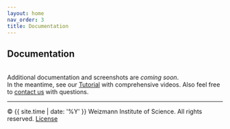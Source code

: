 ```yaml
---
layout: home
nav_order: 3
title: Documentation
---
```


## Documentation
&nbsp;  
Additional documentation and screenshots are *coming soon*.  
In the meantime, see our [Tutorial](tutorials) with comprehensive videos.
Also feel free to [contact us](contact) with questions.

---

© {{ site.time | date: '%Y' }} Weizmann Institute of Science. All rights reserved. [License](/license/)
